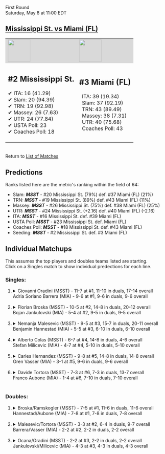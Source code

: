 First Round  
Saturday, May 8 at 11:00 EDT
## [Mississippi St. vs Miami (FL)](https://www.ncaa.com/game/5833375) 

<table><tr style="background-color: #d9d9d9 !important"><td><img src="https://www.ncaa.com/sites/default/files/images/logos/schools/m/mississippi-st.70.png" width="70" height="70" /></td><td><img src="https://www.ncaa.com/sites/default/files/images/logos/schools/m/miami-fl.70.png" width="70" height="70" /></td></tr><tr>
<td>  

<h2>#2 Mississippi St.</h2>  
&#10004; ITA: 16 (41.29)<br>  
&#10004; Slam: 20 (94.39)<br>  
&#10004; TRN: 19 (92.98)<br>  
&#10004; Massey: 26 (7.63)<br>  
&#10004; UTR: 24 (77.84)<br>  
&#10004; USTA Poll: 23<br>  
&#10004; Coaches Poll: 18<br>  
<br>  

</td>
<td>  

<h2>#3 Miami (FL)</h2>  
&nbsp; ITA: 39 (19.34)<br>  
&nbsp; Slam: 37 (92.19)<br>  
&nbsp; TRN: 43 (89.49)<br>  
&nbsp; Massey: 38 (7.31)<br>  
&nbsp; UTR: 40 (75.68)<br>  
&nbsp; Coaches Poll: 43<br>  
<br>  

</td>
</tr></table>  


<br>Return to [List of Matches](../index.md)  

## Predictions  

Ranks listed here are the metric's ranking within the field of 64:  
- Slam: ***MSST*** - #20 Mississippi St. (79%) def. #37 Miami (FL) (21%)  
- TRN: ***MSST*** - #19 Mississippi St. (89%) def. #43 Miami (FL) (11%)  
- Massey: ***MSST*** - #26 Mississippi St. (75%) def. #38 Miami (FL) (25%)  
- UTR: ***MSST*** - #24 Mississippi St. (+2.16) def. #40 Miami (FL) (-2.16)  
- ITA: ***MSST*** - #16 Mississippi St. def. #39 Miami (FL)  
- USTA Poll: ***MSST*** - #23 Mississippi St. def. Miami (FL)  
- Coaches Poll: ***MSST*** - #18 Mississippi St. def. #43 Miami (FL)  
- Seeding: ***MSST*** - #2 Mississippi St. def. #3 Miami (FL)  

## Individual Matchups  
This assumes the top players and doubles teams listed are starting.  
Click on a Singles match to show individual predections for each line.  

### Singles:  

<ol>
<li><details>
<summary markdown="span">Giovanni Oradini (MSST) - 11-7 at #1, 11-10 in duals, 17-14 overall<br>Adria Soriano Barrera (MIA) - 9-6 at #1, 9-6 in duals, 9-6 overall</summary>
<h4>Predictions</h4><ul>
<li>Slam: <b><i>MIA</i></b> - Barrera (53%) def. Oradini (47%)</li>  
<li>TRN: <b><i>MIA</i></b> - Barrera (56%) def. Oradini (44%)</li>  
<li>Massey: <b><i>MIA</i></b> - Barrera (75%) def. Oradini (25%)</li>  
<li>UTR: <b><i>MSST</i></b> - Oradini (69%) def. Barrera (31%)</li>  
<li>ITA: <b><i>MSST</i></b> - Oradini (31.20) def. Barrera (18.59)</li>  
</ul>
</details>&nbsp;</li>
<li><details>
<summary markdown="span">Florian Broska (MSST) - 10-5 at #2, 14-8 in duals, 20-12 overall<br>Bojan Jankulovski (MIA) - 5-4 at #2, 9-5 in duals, 9-5 overall</summary>
<h4>Predictions</h4><ul>
<li>Slam: <b><i>MSST</i></b> - Broska (69%) def. Jankulovski (31%)</li>  
<li>TRN: <b><i>MSST</i></b> - Broska (64%) def. Jankulovski (36%)</li>  
<li>Massey: <b><i>MIA</i></b> - Jankulovski (75%) def. Broska (25%)</li>  
<li>UTR: <b><i>MSST</i></b> - Broska (79%) def. Jankulovski (21%)</li>  
<li>ITA: <b><i>MSST</i></b> - Broska (16.73) def. Jankulovski (3.33)</li>  
</ul>
</details>&nbsp;</li>
<li><details>
<summary markdown="span">Nemanja Malesevic (MSST) - 9-5 at #3, 15-7 in duals, 20-11 overall<br>Benjamin Hannestad (MIA) - 5-5 at #3, 6-10 in duals, 6-10 overall</summary>
<h4>Predictions</h4><ul>
<li>Slam: <b><i>MSST</i></b> - Malesevic (73%) def. Hannestad (27%)</li>  
<li>TRN: <b><i>MSST</i></b> - Malesevic (78%) def. Hannestad (22%)</li>  
<li>Massey: <b><i>MSST</i></b> - Malesevic (75%) def. Hannestad (25%)</li>  
<li>UTR: <b><i>MSST</i></b> - Malesevic (75%) def. Hannestad (25%)</li>  
<li>ITA: <b><i>MSST</i></b> - Malesevic (15.40) def. Hannestad (1.40)</li>  
</ul>
</details>&nbsp;</li>
<li><details>
<summary markdown="span">Alberto Colas (MSST) - 6-7 at #4, 14-8 in duals, 4-6 overall<br>Stefan Milicevic (MIA) - 4-7 at #4, 5-10 in duals, 5-10 overall</summary>
<h4>Predictions</h4><ul>
<li>Slam: <b><i>MSST</i></b> - Colas (83%) def. Milicevic (17%)</li>  
<li>TRN: <b><i>MSST</i></b> - Colas (87%) def. Milicevic (13%)</li>  
<li>Massey: <b><i>MSST</i></b> - Colas (75%) def. Milicevic (25%)</li>  
<li>UTR: <b><i>MSST</i></b> - Colas (92%) def. Milicevic (8%)</li>  
<li>ITA: <b><i>MSST</i></b> - Colas (5.15) def. Milicevic (0.00)</li>  
</ul>
</details>&nbsp;</li>
<li><details>
<summary markdown="span">Carles Hernandez (MSST) - 9-8 at #5, 14-8 in duals, 14-8 overall<br>Oren Vasser (MIA) - 3-1 at #5, 9-6 in duals, 9-6 overall</summary>
<h4>Predictions</h4><ul>
<li>Slam: <b><i>MSST</i></b> - Hernandez (79%) def. Vasser (21%)</li>  
<li>TRN: <b><i>MSST</i></b> - Hernandez (80%) def. Vasser (20%)</li>  
<li>Massey: <b><i>MSST</i></b> - Hernandez (75%) def. Vasser (25%)</li>  
<li>UTR: <b><i>MSST</i></b> - Hernandez (86%) def. Vasser (14%)</li>  
<li>ITA: <b><i>MIA</i></b> - Vasser (1.93) def. Hernandez (1.85)</li>  
</ul>
</details>&nbsp;</li>
<li><details>
<summary markdown="span">Davide Tortora (MSST) - 7-3 at #6, 7-3 in duals, 13-7 overall<br>Franco Aubone (MIA) - 1-4 at #6, 7-10 in duals, 7-10 overall</summary>
<h4>Predictions</h4><ul>
<li>Slam: <b><i>MSST</i></b> - Tortora (78%) def. Aubone (22%)</li>  
<li>TRN: <b><i>MSST</i></b> - Tortora (90%) def. Aubone (10%)</li>  
<li>Massey: <b><i>MSST</i></b> - Tortora (75%) def. Aubone (25%)</li>  
<li>UTR: <b><i>MSST</i></b> - Tortora (60%) def. Aubone (40%)</li>  
<li>ITA: <b><i>MSST</i></b> - Tortora (9.41) def. Aubone (1.40)</li>  
</ul>
</details>&nbsp;</li>
</ol>

### Doubles:  

<ol>
<li><details>
<summary markdown="span">Broska/Ramskogler (MSST) - 7-5 at #1, 11-6 in duals, 11-6 overall<br>Hannestad/Aubone (MIA) - 7-8 at #1, 7-8 in duals, 7-8 overall</summary>
<br>Sorry, we don't have any metrics for this match
</details>&nbsp;</li>
<li><details>
<summary markdown="span">Malesevic/Tortora (MSST) - 3-3 at #2, 6-4 in duals, 9-7 overall<br>Barrera/Vasser (MIA) - 2-2 at #2, 2-2 in duals, 2-2 overall</summary>
<br>Sorry, we don't have any metrics for this match
</details>&nbsp;</li>
<li><details>
<summary markdown="span">Ocana/Oradini (MSST) - 2-2 at #3, 2-2 in duals, 2-2 overall<br>Jankulovski/Milicevic (MIA) - 4-3 at #3, 4-3 in duals, 4-3 overall</summary>
<br>Sorry, we don't have any metrics for this match
</details>&nbsp;</li>
</ol>